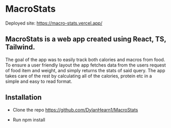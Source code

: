 # MacroStats

Deployed site: https://macro-stats.vercel.app/

## MacroStats is a web app created using React, TS, Tailwind.

The goal of the app was to easily track both calories and macros from food. To ensure a user friendly layout the app fetches data from the users request of food item and weight, and simply returns the stats of said query. The app takes care of the rest by calculating all of the calories, protein etc in a simple and easy to read format.

## Installation

- Clone the repo https://github.com/DylanHearn1/MacroStats

- Run npm install
